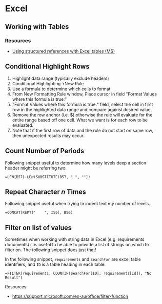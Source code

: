 # Excel

## Working with Tables

### Resources
- [Using structured references with Excel tables (MS)](https://support.microsoft.com/en-us/office/using-structured-references-with-excel-tables-f5ed2452-2337-4f71-bed3-c8ae6d2b276e)

## Conditional Highlight Rows
1. Highlight data range (typically exclude headers)
2. Conditional Highlighting->New Rule
3. Use a formula to determine which cells to format
4. From New Formatting Rule window, Place cursor in field "Format Values where this formula is true:"
5. "Format Values where this formula is true:" field, select the cell in first row in the highlighted data range and compare against desired value.
6. Remove the row anchor (i.e. $) otherwise the rule will evaluate for the entire range based off one cell. What we want is for each row to be evaluated.
7. Note that if the first row of data and the rule do not start on same row, then unexpected results may occur. 


## Count Number of Periods

Following snippet useful to determine how many levels deep a section header might be referring two. 

`=LEN(B57)-LEN(SUBSTITUTE(B57, ".", ""))`


## Repeat Character *n* Times

Following snippet useful when trying to indent text my number of levels.

`=CONCAT(REPT("    ", I56), B56)`


## Filter on list of values

Sometimes when working with string data in Excel (e.g. requirements documents) it is useful to be able to provide a list of strings on which to filter on. The following snippet does just that!

In the following snippet, `requirements` and `SearchFor` are excel table identifiers, and `ID` is a table heading in each table.

`=FILTER(requirements, COUNTIF(SearchFor[ID], requirements[Id]), "No Result")`

Resources:
- https://support.microsoft.com/en-au/office/filter-function
